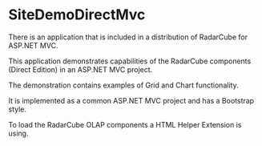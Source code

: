 # SiteDemoDirectMvc

There is an application that is included in a distribution of RadarCube for ASP.NET MVC.

This application demonstrates capabilities of the RadarCube components (Direct Edition) in an ASP.NET MVC project.

The demonstration contains examples of Grid and Chart functionality.

It is implemented as a common ASP.NET MVC project and has a Bootstrap style. 

To load the RadarCube OLAP components a HTML Helper Extension is using.